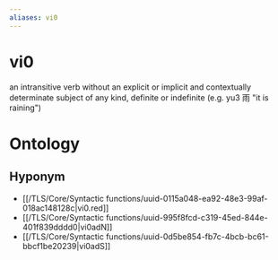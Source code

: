 ```yaml
---
aliases: vi0
---
```

# vi0

an intransitive verb without an explicit or implicit and contextually determinate subject of any kind, definite or indefinite (e.g. yu3 雨 "it is raining")
> 
# Ontology

## Hyponym
- [[/TLS/Core/Syntactic functions/uuid-0115a048-ea92-48e3-99af-018ac148128c|vi0.red]]
- [[/TLS/Core/Syntactic functions/uuid-995f8fcd-c319-45ed-844e-401f839dddd0|vi0adN]]
- [[/TLS/Core/Syntactic functions/uuid-0d5be854-fb7c-4bcb-bc61-bbcf1be20239|vi0adS]]